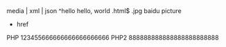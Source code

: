 <?xml version="1.0" encoding="UTF-8"?>
<roboto>
	<interface url='www.google.com' id='root' child='baidu' cookie='cookie'>
		<type> media | xml | json</type>
		<target>
			<name>
				<convert>
					<tuple>
						<from>^hello</from>
						<to>hello, world</to>
					</tuple>
					<tuple>
						<from>.html$</from>
						<to>.jpg</to>
					</tuple>
				</convert>
				<as>baidu picture</as>
				<route>
					<!-- comment here -->
					<div id='body' class='context' index='1'>
						<div>
							<ul id='1'>
								<li>
									<span>
										<a index='3'>href</a>
									</span>
								</li>
							</ul>
						</div>
					</div>
				</route>
			</name>
			<url></url>
			<category></category>
			<resolution></resolution>
		</target>
		<headers>
			<cookie>
				<tuple>
				    <key>PHP</key>
				    <value>123455666666666666666666</value>
				</tuple>
				<tuple>
				    <key>PHP2</key>
				    <value>888888888888888888888888</value>
				</tuple>
			</cookie>
		</headers>
	</interface>
	<interface id='child' parent='root' child='grandchild' cookie='cookie'>
	</interface>
	<interface id='grandchild' parent='root' cookie='true'>
	</interface>
</roboto> 